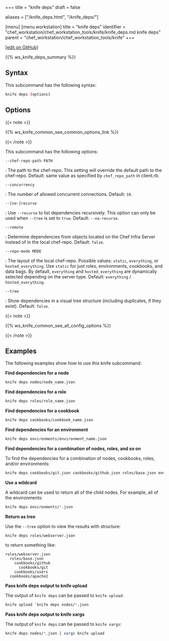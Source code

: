+++
title = "knife deps"
draft = false

aliases = ["/knife_deps.html", "/knife_deps/"]

[menu]
  [menu.workstation]
    title = "knife deps"
    identifier = "chef_workstation/chef_workstation_tools/knife/knife_deps.md knife deps"
    parent = "chef_workstation/chef_workstation_tools/knife"
+++

[\[edit on GitHub\]](https://github.com/chef/chef-workstation/blob/master/www/content/workstation/knife_deps.md)

{{% ws_knife_deps_summary %}}

## Syntax

This subcommand has the following syntax:

``` bash
knife deps (options)
```

## Options

{{< note >}}

{{% ws_knife_common_see_common_options_link %}}

{{< /note >}}

This subcommand has the following options:

`--chef-repo-path PATH`

:   The path to the chef-repo. This setting will override the default
    path to the chef-repo. Default: same value as specified by
    `chef_repo_path` in client.rb.

`--concurrency`

:   The number of allowed concurrent connections. Default: `10`.

`--[no-]recurse`

:   Use `--recurse` to list dependencies recursively. This option can
    only be used when `--tree` is set to `true`. Default:
    `--no-recurse`.

`--remote`

:   Determine dependencies from objects located on the Chef Infra Server
    instead of in the local chef-repo. Default: `false`.

`--repo-mode MODE`

:   The layout of the local chef-repo. Possible values: `static`,
    `everything`, or `hosted_everything`. Use `static` for just roles,
    environments, cookbooks, and data bags. By default, `everything` and
    `hosted_everything` are dynamically selected depending on the server
    type. Default: `everything` / `hosted_everything`.

`--tree`

:   Show dependencies in a visual tree structure (including duplicates,
    if they exist). Default: `false`.

{{< note >}}

{{% ws_knife_common_see_all_config_options %}}

{{< /note >}}

## Examples

The following examples show how to use this knife subcommand:

**Find dependencies for a node**

``` bash
knife deps nodes/node_name.json
```

**Find dependencies for a role**

``` bash
knife deps roles/role_name.json
```

**Find dependencies for a cookbook**

``` bash
knife deps cookbooks/cookbook_name.json
```

**Find dependencies for an environment**

``` bash
knife deps environments/environment_name.json
```

**Find dependencies for a combination of nodes, roles, and so on**

To find the dependencies for a combination of nodes, cookbooks, roles,
and/or environments:

``` bash
knife deps cookbooks/git.json cookbooks/github.json roles/base.json environments/desert.json nodes/mynode.json
```

**Use a wildcard**

A wildcard can be used to return all of the child nodes. For example,
all of the environments:

``` bash
knife deps environments/*.json
```

**Return as tree**

Use the `--tree` option to view the results with structure:

``` bash
knife deps roles/webserver.json
```

to return something like:

``` none
roles/webserver.json
  roles/base.json
    cookbooks/github
      cookbooks/git
    cookbooks/users
  cookbooks/apache2
```

**Pass knife deps output to knife upload**

The output of `knife deps` can be passed to `knife upload`:

``` bash
knife upload `knife deps nodes/*.json
```

**Pass knife deps output to knife xargs**

The output of `knife deps` can be passed to `knife xargs`:

``` bash
knife deps nodes/*.json | xargs knife upload
```
